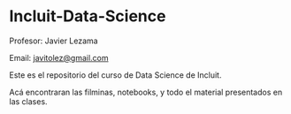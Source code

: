 # Incluit-Data-Science

Profesor: Javier Lezama

Email: javitolez@gmail.com

Este es el repositorio del curso de Data Science de Incluit.

Acá encontraran las filminas, notebooks, y todo el material presentados en las clases.

